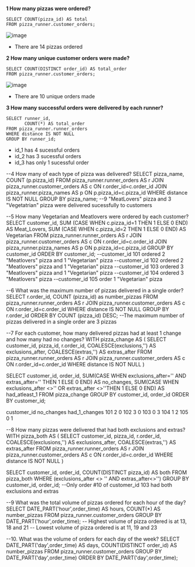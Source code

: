 __1 How many pizzas were ordered?__
```
SELECT COUNT(pizza_id) AS total
FROM pizza_runner.customer_orders;
```
![image](https://user-images.githubusercontent.com/89729029/134149131-1f67d5a1-77ae-4198-ab77-033c9402c9a7.png)

- There are 14 pizzas ordered

__2 How many unique customer orders were made?__
```
SELECT COUNT(DISTINCT order_id) AS total_order
FROM pizza_runner.customer_orders;
```
![image](https://user-images.githubusercontent.com/89729029/134149920-477aceaf-a9d7-4706-89fa-8395743511ed.png)

- There are 10 unique orders made

__3 How many successful orders were delivered by each runner?__
```
SELECT runner_id, 
       COUNT(*) AS total_order
FROM pizza_runner.runner_orders
WHERE distance IS NOT NULL
GROUP BY runner_id;
```

- id_1 has 4 sucessful orders
- id_2 has 3 sucessful orders 
- id_3 has only 1 sucessful order

--4 How many of each type of pizza was delivered?
SELECT pizza_name, 
       COUNT (p.pizza_id)
FROM pizza_runner.runner_orders AS r
JOIN pizza_runner.customer_orders AS c
ON r.order_id=c.order_id
JOIN pizza_runner.pizza_names AS p
ON p.pizza_id=c.pizza_id
WHERE distance IS NOT NULL
GROUP BY pizza_name;
--9 "MeatLovers" pizza and 3 "Vegetatrian" pizza were delivered sucessfully to customers

--5 How many Vegetarian and Meatlovers were ordered by each customer?
SELECT customer_id, 
       SUM (CASE WHEN c.pizza_id=1 THEN 1 ELSE 0 END) AS Meat_Lovers, 
       SUM (CASE WHEN c.pizza_id=2 THEN 1 ELSE 0 END) AS Vegetarian
FROM pizza_runner.runner_orders AS r
JOIN pizza_runner.customer_orders AS c
ON r.order_id=c.order_id
JOIN pizza_runner.pizza_names AS p
ON p.pizza_id=c.pizza_id
GROUP BY customer_id
ORDER BY customer_id;
--customer_id 101 ordered 2 "Meatlovers" pizza and 1 "Vegetarian" pizza
--customer_id 102 ordered 2 "Meatlovers" pizza  and 1 "Vegetarian" pizza
--customer_id 103 ordered 3 "Meatlovers" pizza  and 1 "Vegetarian" pizza
--customer_id 104 ordered 3 "Meatlovers" pizza 
--customer_id 105 order 1 "Vegetarian" pizza

--6 What was the maximum number of pizzas delivered in a single order?
SELECT r.order_id, 
       COUNT (pizza_id) as number_pizzas
FROM pizza_runner.runner_orders AS r
JOIN pizza_runner.customer_orders AS c
ON r.order_id=c.order_id
WHERE distance IS NOT NULL
GROUP BY r.order_id
ORDER BY COUNT (pizza_id) DESC;
--The maximum number of pizzas delivered in a single order are 3 pizzas

--7 For each customer, how many delivered pizzas had at least 1 change and how many had no changes?
WITH pizza_change AS 
(
SELECT customer_id, 
       pizza_id, 
       r.order_id, 
       COALESCE(exclusions,'') AS exclusions_after, 
       COALESCE(extras,'') AS extras_after
FROM pizza_runner.runner_orders AS r
JOIN pizza_runner.customer_orders AS c
ON r.order_id=c.order_id
WHERE distance IS NOT NULL
)

SELECT customer_id, 
       order_id, 
       SUM(CASE WHEN exclusions_after='' AND extras_after='' THEN 1 
       ELSE 0 END) AS no_changes, 
       SUM(CASE WHEN exclusions_after <>'' OR extras_after <>''THEN 1 
       ELSE 0 END) AS had_atleast_1
FROM pizza_change
GROUP BY customer_id, order_id
ORDER BY customer_id;

customer_id	no_changes	had_1_changes
101	            2	           0
102	            3	           0
103	            0	           3
104	            1	           2
105	            0	           1

--8 How many pizzas were delivered that had both exclusions and extras?
WITH pizza_both AS 
(
SELECT customer_id, 
       pizza_id, 
       r.order_id, 
       COALESCE(exclusions,'') AS exclusions_after, 
       COALESCE(extras,'') AS extras_after
FROM pizza_runner.runner_orders AS r
JOIN pizza_runner.customer_orders AS c
ON r.order_id=c.order_id
WHERE distance IS NOT NULL
)

SELECT customer_id, 
       order_id, 
       COUNT(DISTINCT pizza_id) AS both
FROM pizza_both
WHERE (exclusions_after <> '' 
AND extras_after<>'')
GROUP BY customer_id, order_id;
--Only order #10 of customer_id 103 had both exclusions and extras

--9 What was the total volume of pizzas ordered for each hour of the day?
SELECT DATE_PART('hour',order_time) AS hours, 
       COUNT(*) AS number_pizzas
FROM pizza_runner.customer_orders
GROUP BY DATE_PART('hour',order_time);
-- Highest volume of pizza ordered is at 13, 18 and 21 
-- Lowest volume of pizza ordered is at 11, 19 and 23 

--10. What was the volume of orders for each day of the week?
SELECT DATE_PART('day',order_time) AS days, 
       COUNT(DISTINCT order_id) AS number_pizzas
FROM pizza_runner.customer_orders
GROUP BY DATE_PART('day',order_time)
ORDER BY DATE_PART('day',order_time);
